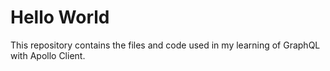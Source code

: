<h1>Hello World</h1>
This repository contains the files and code used in my learning of GraphQL with Apollo Client.
